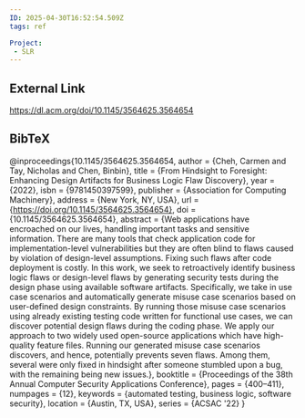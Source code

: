 ```yaml
---
ID: 2025-04-30T16:52:54.509Z
tags: ref

Project:
 - SLR
---
```

## External Link

https://dl.acm.org/doi/10.1145/3564625.3564654

## BibTeX

@inproceedings{10.1145/3564625.3564654, author = {Cheh, Carmen and Tay, Nicholas and Chen, Binbin}, title = {From Hindsight to Foresight: Enhancing Design Artifacts for Business Logic Flaw Discovery}, year = {2022}, isbn = {9781450397599}, publisher = {Association for Computing Machinery}, address = {New York, NY, USA}, url = {https://doi.org/10.1145/3564625.3564654}, doi = {10.1145/3564625.3564654}, abstract = {Web applications have encroached on our lives, handling important tasks and sensitive information. There are many tools that check application code for implementation-level vulnerabilities but they are often blind to flaws caused by violation of design-level assumptions. Fixing such flaws after code deployment is costly. In this work, we seek to retroactively identify business logic flaws or design-level flaws by generating security tests during the design phase using available software artifacts. Specifically, we take in use case scenarios and automatically generate misuse case scenarios based on user-defined design constraints. By running those misuse case scenarios using already existing testing code written for functional use cases, we can discover potential design flaws during the coding phase. We apply our approach to two widely used open-source applications which have high-quality feature files. Running our generated misuse case scenarios discovers, and hence, potentially prevents seven flaws. Among them, several were only fixed in hindsight after someone stumbled upon a bug, with the remaining being new issues.}, booktitle = {Proceedings of the 38th Annual Computer Security Applications Conference}, pages = {400–411}, numpages = {12}, keywords = {automated testing, business logic, software security}, location = {Austin, TX, USA}, series = {ACSAC '22} }
